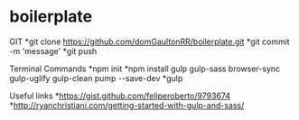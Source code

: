 # boilerplate

GIT
*git clone https://github.com/domGaultonRR/boilerplate.git
*git commit -m 'message'
*git push


Terminal Commands
*npm init
*npm install gulp gulp-sass browser-sync gulp-uglify gulp-clean pump --save-dev
*gulp


Useful links 
*https://gist.github.com/feliperoberto/9793674
*http://ryanchristiani.com/getting-started-with-gulp-and-sass/